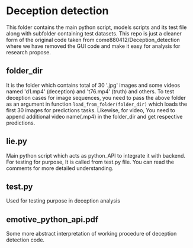 # Deception detection

This folder contains the main python script, models scripts and its test file along with subfolder containing test datasets. This repo is just a cleaner form of the original code taken from come880412/Deception_detection where we have removed the GUI code and make it easy for analysis for research propose.

## folder_dir
It is the folder which contains total of 30 '.jpg' images and some videos named 'd1.mp4' (deception) and 't76.mp4' (truth) and others. To test deception cases for image sequences, you need to pass the above folder as an argument in function  ```load_from_folder(folder_dir)``` which loads the first 30 images for predictions tasks. Likewise, for video, You need to append additional video name(.mp4) in the folder_dir and get respective predictions.

## lie.py
Main python script which acts as python_API to integrate it with backend. For testing for purpose, It is called from test.py file. You can read the comments for more detailed understanding.

## test.py
Used for testing purpose in deception analysis

## emotive_python_api.pdf
Some more abstract interpretation of working procedure of deception detection code.


